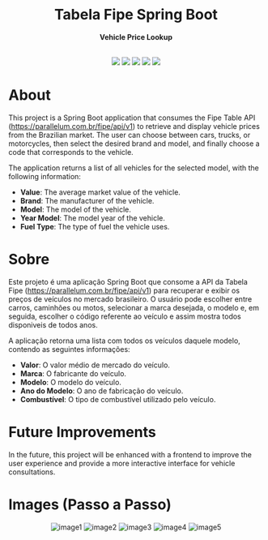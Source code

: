 <div align="center">
  <br>
  <h1>Tabela Fipe Spring Boot</h1>
  <strong>Vehicle Price Lookup</strong>
</div>
<br>
<p align="center">
  <img src="https://img.shields.io/badge/Java-007396?style=for-the-badge&logo=java&logoColor=white">
  <img src="https://img.shields.io/badge/Spring%20Boot-6DB33F?style=for-the-badge&logo=springboot&logoColor=white">
  <img src="https://img.shields.io/badge/JSON-000000?style=for-the-badge&logo=json&logoColor=white">
  <img src="https://img.shields.io/badge/API%20REST-00A859?style=for-the-badge&logo=api&logoColor=white">
  <img src="https://img.shields.io/badge/Maven-C71A36?style=for-the-badge&logo=apachemaven&logoColor=white">
</p>

# About
  This project is a Spring Boot application that consumes the Fipe Table API (https://parallelum.com.br/fipe/api/v1) to retrieve and display vehicle prices from the Brazilian market. 
  The user can choose between cars, trucks, or motorcycles, then select the desired brand and model, and finally choose a code that corresponds to the vehicle. 
  
  The application returns a list of all vehicles for the selected model, with the following information:  
  - **Value**: The average market value of the vehicle.
  - **Brand**: The manufacturer of the vehicle.
  - **Model**: The model of the vehicle.
  - **Year Model**: The model year of the vehicle.
  - **Fuel Type**: The type of fuel the vehicle uses.

# Sobre
  Este projeto é uma aplicação Spring Boot que consome a API da Tabela Fipe (https://parallelum.com.br/fipe/api/v1) para recuperar e exibir os preços de veículos no mercado brasileiro. 
  O usuário pode escolher entre carros, caminhões ou motos, selecionar a marca desejada, o modelo e, em seguida, escolher o código referente ao veículo e assim mostra todos disponiveis de todos anos. 
  
  A aplicação retorna uma lista com todos os veículos daquele modelo, contendo as seguintes informações:  
  - **Valor**: O valor médio de mercado do veículo.
  - **Marca**: O fabricante do veículo.
  - **Modelo**: O modelo do veículo.
  - **Ano do Modelo**: O ano de fabricação do veículo.
  - **Combustível**: O tipo de combustível utilizado pelo veículo.

# Future Improvements
  In the future, this project will be enhanced with a frontend to improve the user experience and provide a more interactive interface for vehicle consultations.

# Images (Passo a Passo)
<div align="center">
  <img src="https://github.com/user-attachments/assets/fee0758e-f410-4482-b486-5ddf97aff7f9" alt="image1">
  <img src="https://github.com/user-attachments/assets/5c96ae56-586f-4173-9e37-2857b94fcffc" alt="image2">
  <img src="https://github.com/user-attachments/assets/7a9b1152-4314-4897-9af4-58739f681f42" alt="image3">
  <img src="https://github.com/user-attachments/assets/f8d0314a-9ae7-4626-abd2-bfd457f38b37" alt="image4">
  <img src="https://github.com/user-attachments/assets/1f10fedc-289c-4562-9d5b-5ecebaf0471b" alt="image5">
</div>


